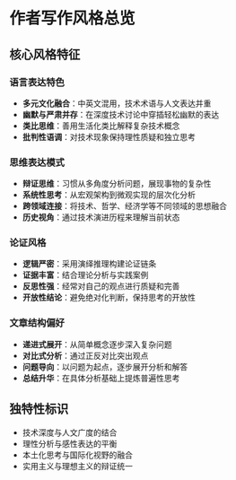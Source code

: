 # 作者写作风格总览

## 核心风格特征

### 语言表达特色

- **多元文化融合**：中英文混用，技术术语与人文表达并重
- **幽默与严肃并存**：在深度技术讨论中穿插轻松幽默的表达
- **类比思维**：善用生活化类比解释复杂技术概念
- **批判性语调**：对技术现象保持理性质疑和独立思考

### 思维表达模式

- **辩证思维**：习惯从多角度分析问题，展现事物的复杂性
- **系统性思考**：从宏观架构到微观实现的层次化分析
- **跨领域连接**：将技术、哲学、经济学等不同领域的思想融合
- **历史视角**：通过技术演进历程来理解当前状态

### 论证风格

- **逻辑严密**：采用演绎推理构建论证链条
- **证据丰富**：结合理论分析与实践案例
- **反思性强**：经常对自己的观点进行质疑和完善
- **开放性结论**：避免绝对化判断，保持思考的开放性

### 文章结构偏好

- **递进式展开**：从简单概念逐步深入复杂问题
- **对比式分析**：通过正反对比突出观点
- **问题导向**：以问题为起点，逐步展开分析和解答
- **总结升华**：在具体分析基础上提炼普遍性思考

## 独特性标识

- 技术深度与人文广度的结合
- 理性分析与感性表达的平衡
- 本土化思考与国际化视野的融合
- 实用主义与理想主义的辩证统一
